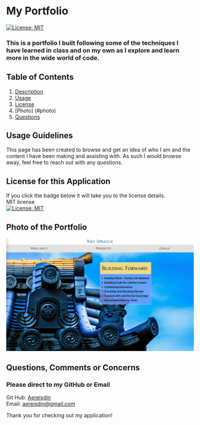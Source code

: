 # My Portfolio

[![License: MIT](https://img.shields.io/badge/License-MIT-yellow.svg)](https://opensource.org/licenses/MIT)

### This is a portfolio I built following some of the techniques I have learned in class and on my own as I explore and learn more in the wide world of code.

## Table of Contents

1. [Description](#description)
2. [Usage](#usage)
3. [License](#license)
4. [Photo] (#photo)
5. [Questions](#questions)

## Usage Guidelines <a name="usage"></a>

This page has been created to browse and get an idea of who I am and the content I have been making and assisting with. As such I would browse away, feel free to reach out with any questions.

## License for this Application <a name="license"></a><br>

If you click the badge below it will take you to the license details.<br>
MIT license<br>
[![License: MIT](https://img.shields.io/badge/License-MIT-yellow.svg)](https://opensource.org/licenses/MIT)

## Photo of the Portfolio <a name="photo"></a><br>

![Photo of Profile](profilescreenshot.PNG)

## Questions, Comments or Concerns <a name="questions"></a><br>

### Please direct to my GitHub or Email

Git Hub: [Aereisdin](https://www.github.com/Aereisdin)<br>
Email: [aereisdin@gmail.com](aereisdin@gmail.com)<br>

Thank you for checking out my application!
